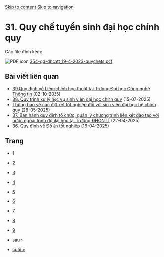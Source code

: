 [Skip to content](https://daa.uit.edu.vn/31-quy-che-tuyen-sinh-dai-hoc-chinh-quy#main)
 [Skip to navigation](https://daa.uit.edu.vn/31-quy-che-tuyen-sinh-dai-hoc-chinh-quy#main-nav)

31\. Quy chế tuyển sinh đại học chính quy
=========================================

Các file đính kèm: 

 ![PDF icon](https://daa.uit.edu.vn/modules/file/icons/application-pdf.png "application/pdf") [354-qd-dhcntt\_19-4-2023-quychets.pdf](https://daa.uit.edu.vn/sites/daa/files/202408/354-qd-dhcntt_19-4-2023-quychets.pdf)

Bài viết liên quan
------------------

*   [39.Quy định về Liêm chính học thuật tại Trường Đại học Công nghệ Thông tin](https://daa.uit.edu.vn/39quy-dinh-ve-liem-chinh-hoc-thuat-tai-truong-dai-hoc-cong-nghe-thong-tin)
     (02-10-2025)
*   [38\. Quy trình xử lý học vụ sinh viên đại học chính quy](https://daa.uit.edu.vn/38-quy-trinh-xu-ly-hoc-vu-sinh-vien-dai-hoc-chinh-quy)
     (15-07-2025)
*   [Thông báo về các đợt xét tốt nghiệp đối với sinh viên đại học hệ chính quy](https://daa.uit.edu.vn/thong-bao-ve-cac-dot-xet-tot-nghiep-doi-voi-sinh-vien-dai-hoc-he-chinh-quy)
     (28-05-2025)
*   [37\. Ban hành quy định tổ chức, quản lý chương trình liên kết đào tạo với nước ngoài trình độ đại học tại Trường ĐHCNTT](https://daa.uit.edu.vn/37-ban-hanh-quy-dinh-chuc-quan-ly-chuong-trinh-lien-ket-dao-tao-voi-nuoc-ngoai-trinh-do-dai-hoc-tai)
     (22-04-2025)
*   [36\. Quy định về Đồ án tốt nghiệp](https://daa.uit.edu.vn/36-quy-dinh-ve-do-tot-nghiep)
     (16-04-2025)

Trang
-----

*   1
*   [2](https://daa.uit.edu.vn/31-quy-che-tuyen-sinh-dai-hoc-chinh-quy?page=1 "Đến trang 2")
    
*   [3](https://daa.uit.edu.vn/31-quy-che-tuyen-sinh-dai-hoc-chinh-quy?page=2 "Đến trang 3")
    
*   [4](https://daa.uit.edu.vn/31-quy-che-tuyen-sinh-dai-hoc-chinh-quy?page=3 "Đến trang 4")
    
*   [5](https://daa.uit.edu.vn/31-quy-che-tuyen-sinh-dai-hoc-chinh-quy?page=4 "Đến trang 5")
    
*   [6](https://daa.uit.edu.vn/31-quy-che-tuyen-sinh-dai-hoc-chinh-quy?page=5 "Đến trang 6")
    
*   [7](https://daa.uit.edu.vn/31-quy-che-tuyen-sinh-dai-hoc-chinh-quy?page=6 "Đến trang 7")
    
*   [8](https://daa.uit.edu.vn/31-quy-che-tuyen-sinh-dai-hoc-chinh-quy?page=7 "Đến trang 8")
    
*   [9](https://daa.uit.edu.vn/31-quy-che-tuyen-sinh-dai-hoc-chinh-quy?page=8 "Đến trang 9")
    
*   [sau ›](https://daa.uit.edu.vn/31-quy-che-tuyen-sinh-dai-hoc-chinh-quy?page=1 "Đến trang kế sau")
    
*   [cuối »](https://daa.uit.edu.vn/31-quy-che-tuyen-sinh-dai-hoc-chinh-quy?page=8 "Đến trang cuối cùng")